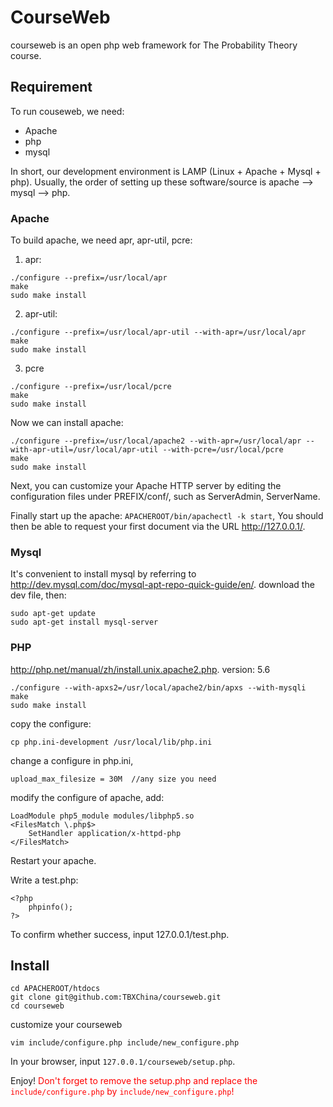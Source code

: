 # CourseWeb
courseweb is an open php web framework for 
The Probability Theory course.


## Requirement
To run couseweb, we need:

* Apache
* php
* mysql

In short, our development environment is LAMP
(Linux + Apache + Mysql + php).
Usually, the order of setting up these
software/source is apache --> mysql --> php.

### Apache
To build apache, we need apr, apr-util, pcre:

1. apr:
```
./configure --prefix=/usr/local/apr
make
sudo make install
```
2. apr-util:
```
./configure --prefix=/usr/local/apr-util --with-apr=/usr/local/apr
make
sudo make install
```
3. pcre
```
./configure --prefix=/usr/local/pcre
make
sudo make install
```

Now we can install apache:
```
./configure --prefix=/usr/local/apache2 --with-apr=/usr/local/apr --with-apr-util=/usr/local/apr-util --with-pcre=/usr/local/pcre
make
sudo make install
```
Next, you can customize your Apache HTTP server by editing the configuration files under PREFIX/conf/,
such as ServerAdmin, ServerName.

Finally start up the apache:
```APACHEROOT/bin/apachectl -k start```,
You should then be able to request your first document via the URL http://127.0.0.1/.
### Mysql
It's convenient to install mysql by referring to
http://dev.mysql.com/doc/mysql-apt-repo-quick-guide/en/.
download the dev file, then:
```
sudo apt-get update
sudo apt-get install mysql-server
```

### PHP
http://php.net/manual/zh/install.unix.apache2.php.
version: 5.6
```
./configure --with-apxs2=/usr/local/apache2/bin/apxs --with-mysqli
make
sudo make install
```
copy the configure:
```
cp php.ini-development /usr/local/lib/php.ini
```
change a configure in php.ini,
```
upload_max_filesize = 30M  //any size you need
```
modify the configure of apache, add:
```
LoadModule php5_module modules/libphp5.so
<FilesMatch \.php$>
    SetHandler application/x-httpd-php
</FilesMatch>
```
Restart your apache.

Write a test.php:
```
<?php
    phpinfo();
?>
```
To confirm whether success, input 127.0.0.1/test.php.

## Install
```
cd APACHEROOT/htdocs
git clone git@github.com:TBXChina/courseweb.git
cd courseweb
```
customize your courseweb
```
vim include/configure.php include/new_configure.php
```

In your browser, input ```127.0.0.1/courseweb/setup.php```.

Enjoy! <font color=red>Don't forget to remove the setup.php and replace the ```include/configure.php``` by ```include/new_configure.php```!</font>
